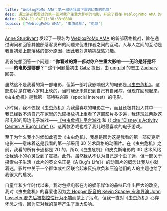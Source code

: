 ```yaml
---
title: "WeblogPoMo AMA：第一部给我留下深刻印象的电影"
desc: 通过讲述我看过的第一部对我产生重大影响的电影，开启了我在 WeblogPoMo AMA 的参与。
date: 2024-11-04T11:30:33+0800
topics: ["WeblogPoMo AMA", "虫虫危机", "电影"]
---
```


[Anne Sturdivant](https://anniegreens.lol) 发起了一项名为 [WeblogPoMo AMA](https://weblogpomo.club/challenges) 的新部落格挑战，旨在通过询问和回答其他部落客发布的问题来促进作者之间的互动。人与人之间的互动是我当初爱上部落格的部分原因，因此我对这项挑战感兴趣。

我首先想回答一个问题：**“你看过的第一部对你产生重大影响——无论是好是坏——的电影是哪部？”** 这个问题最初由 [Gabz](https://gabz.blog/) 提出，由 [omg.lol](https://home.omg.lol/staff) 的志工 [Zachary](https://blog.alpine.day/2024/11/weblogpomoama-2) 回答。

虽然这不是我看的第一部电影，但第一部对我影响很大的电影是[《虫虫危机》](https://zh.wikipedia.org/wiki/%E8%99%AB%E8%99%AB%E5%8D%B1%E6%9C%BA)。这部影片是在我六岁时上映的，当时我还未意识到自己有自闭症，但现在回想起来，《虫虫危机》是我第一部特殊兴趣（special interest）的电影。

小时候，我不仅视《虫虫危机》为我最喜欢的电影之一，而且还极其投入其中——我已经数不清自己在家里的光碟播放机上重看了这部影片多少遍，我还玩过两款这部电影的周边电子游戏——[《虫虫危机》平台游戏](https://en.wikipedia.org/wiki/A_Bug%27s_Life_(video_game)) 和 [{{ cite "Disney's Activity Center: A Bug's Life" }}](https://en.wikipedia.org/wiki/Disney%27s_Activity_Center)。这两款游戏也成了我儿时最喜欢的电子游戏。

至于为什么我小时候如此喜爱《虫虫危机》，我想是因为这是我看的第一部皮克斯电影——意味着这是我看的第一部采用 3D 艺术风格的动画片。在《虫虫危机》之前，我看的所有卡通都是 2D 的，所以《虫虫危机》和皮克斯电影的 3D 艺术风格让我幼小的心灵受到了震撼。此外，虽然我从不认为自己是个虫子迷，但一部关于探索虫子生活（此片的英文名正是《A Bug's Life》）的动画片的概念让我从小就着迷，影片中关于一个群体或社区联合起来反抗欺负和压迫他们的人的主题也给了我很大的启发。

自童年和少年时代以来，我对包括电影在内的娱乐媒体的品味已作出巨大的改变，我对《虫虫危机》的喜爱也因为[为 Hopper 配音的 Kevin Spacey 有和导演 John Lasseter 都先后被指控性行为不端](https://therottenappl.es/result/movie/9487/A-Bug's-Life)而蒙上了污点，但我一直对《虫虫危机》心存怀念之情，因为它对我的童年产生了重大影响。
